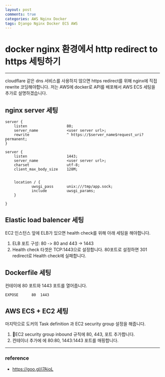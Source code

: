 ```yaml
---
layout: post
comments: true
categories: AWS Nginx Docker
tags: Django Nginx Docker ECS AWS
---
```


# docker nginx 환경에서 http redirect to https 세팅하기

---

cloudflare 같은 dns 서비스를 사용하지 않으면 https redirect를 위해 nginx에 직접 rewrite 코딩해야합니다. 저는 AWS에 docker로 API를 배포해서 AWS ECS 세팅을 추가로 설명하겠습니다.


## nginx server 세팅

```
server {
    listen                  80;
    server_name             <user server url>;
    rewrite                 ^ https://$server_name$request_uri? permanent;
}

server {
    listen                  1443;
    server_name             <user server url>;
    charset                 utf-8;
    client_max_body_size    128M;


    location / {
            uwsgi_pass      unix:///tmp/app.sock;
            include         uwsgi_params;
    }

}
```

## Elastic load balencer 세팅

EC2 인스턴스 앞에 ELB가 있으면 health check를 위해 아래 세팅을 해야합니다.

1. ELB 포트 구성: 80 -> 80 and 443 -> 1443
2. Health check 타겟은 TCP:1443으로 설정합니다. 80포트로 설정하면 301 redirect로 Health check에 실패합니다.



## Dockerfile 세팅
컨테이에 80 포트와 1443 포트를 열어줍니다.

```
EXPOSE      80  1443
```

## AWS ECS + EC2 세팅
마지막으로 도커의 Task definition 과 EC2 security group 설정을 해줍니다.

1. EC2 security group inbound 규칙에 80, 443, 포트 추가합니다.
2. 컨테이너 추가에 에 80:80, 1443:1443 포트를 매핑합니다.

---

### reference
- https://goo.gl/i7AioL
